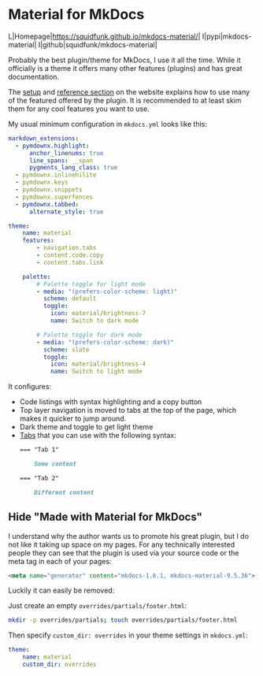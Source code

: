 # Material for MkDocs

L|Homepage|https://squidfunk.github.io/mkdocs-material/|
I|pypi|mkdocs-material|
I|github|squidfunk/mkdocs-material|

Probably the best plugin/theme for MkDocs, I use it all the time.
While it officially is a theme it offers many other features (plugins) and has great documentation.

The [setup](https://squidfunk.github.io/mkdocs-material/setup/) and [reference section](https://squidfunk.github.io/mkdocs-material/reference/) on the website explains how to use many of the featured offered by the plugin.
It is recommended to at least skim them for any cool features you want to use.

My usual minimum configuration in `mkdocs.yml` looks like this:

```yml
markdown_extensions:
  - pymdownx.highlight:
      anchor_linenums: true
      line_spans: __span
      pygments_lang_class: true
  - pymdownx.inlinehilite
  - pymdownx.keys
  - pymdownx.snippets
  - pymdownx.superfences
  - pymdownx.tabbed:
      alternate_style: true

theme:
    name: material
    features:
        - navigation.tabs
        - content.code.copy
        - content.tabs.link

    palette:
        # Palette toggle for light mode
        - media: "(prefers-color-scheme: light)"
          scheme: default
          toggle:
            icon: material/brightness-7
            name: Switch to dark mode

        # Palette toggle for dark mode
        - media: "(prefers-color-scheme: dark)"
          scheme: slate
          toggle:
            icon: material/brightness-4
            name: Switch to light mode
```

It configures:

- Code listings with syntax highlighting and a copy button
- Top layer navigation is moved to tabs at the top of the page, which makes it quicker to jump around.
- Dark theme and toggle to get light theme
- [Tabs](https://squidfunk.github.io/mkdocs-material/reference/content-tabs/) that you can use with the following syntax:
    ```markdown
    === "Tab 1"

        Some content
    
    === "Tab 2"

        Different content
    ```

## Hide "Made with Material for MkDocs"

I understand why the author wants us to promote his great plugin, but I do not like it taking up space on my pages.
For any technically interested people they can see that the plugin is used via your source code or the meta tag in each of your pages:
```html
<meta name="generator" content="mkdocs-1.6.1, mkdocs-material-9.5.36">
```

Luckily it can easily be removed:

Just create an empty `overrides/partials/footer.html`:
```bash
mkdir -p overrides/partials; touch overrides/partials/footer.html
```

Then specify `custom_dir: overrides` in your theme settings in `mkdocs.yml`:
```yaml
theme:
    name: material
    custom_dir: overrides
```
